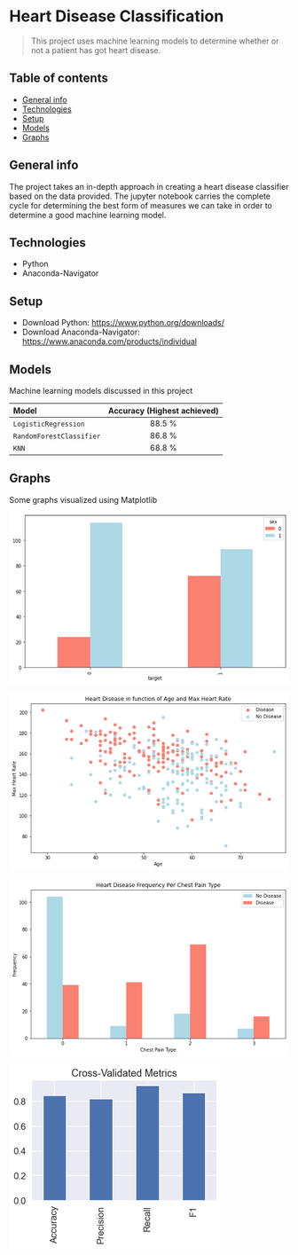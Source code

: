 # Heart Disease Classification
> This project uses machine learning models to determine whether or not a patient has got heart disease.

## Table of contents
* [General info](#general-info)
* [Technologies](#technologies)
* [Setup](#setup)
* [Models](#models)
* [Graphs](#graphs)

## General info
The project takes an in-depth approach in creating a heart disease classifier based on the data provided. The jupyter notebook carries the complete cycle for determining the best form of measures we can take in order to determine a good machine learning model. 

## Technologies
* Python
* Anaconda-Navigator 

## Setup
* Download Python: https://www.python.org/downloads/
* Download Anaconda-Navigator: https://www.anaconda.com/products/individual

## Models
Machine learning models discussed in this project

| Model | Accuracy (Highest achieved) |
| :---  |     :---:      |
| `LogisticRegression` | 88.5 %|
| `RandomForestClassifier` | 86.8 % |
| `KNN` | 68.8 % |

## Graphs 
Some graphs visualized using Matplotlib

![Heart Disease based on Gender](https://github.com/ibrahim1023/heart-disease-classification/blob/main/Images/gender.png?raw=true "Heart Disease based on Gender")

![Heart Disease in function of Age and Max Heart Rate](https://github.com/ibrahim1023/heart-disease-classification/blob/main/Images/age.png?raw=true "Heart Disease in function of Age and Max Heart Rate")

![Heart Disease Frequency Per Chest Pain Type](https://github.com/ibrahim1023/heart-disease-classification/blob/main/Images/cpt.png?raw=true "Heart Disease Frequency Per Chest Pain Type")

![Cross-Validated Metrics](https://github.com/ibrahim1023/heart-disease-classification/blob/main/Images/cvm.png?raw=true "Cross-Validated Metrics")
